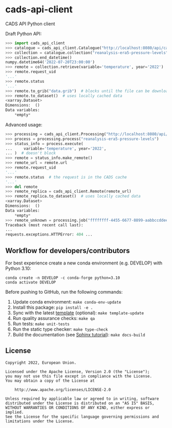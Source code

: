 # cads-api-client

CADS API Python client

Draft Python API:

```python
>>> import cads_api_client
>>> catalogue = cads_api_client.Catalogue("http://localhost:8080/api/catalogue")
>>> collection = catalogue.collection("reanalysis-era5-pressure-levels")
>>> collection.end_datetime()
numpy.datetime64('2022-07-20T23:00:00')
>>> remote = collection.retrieve(variable='temperature', year='2022')  # doesn't block
>>> remote.request_uid
'...'
>>> remote.status
'...'
>>> remote.to_grib("data.grib")  # blocks until the file can be downloaded
>>> remote.to_dataset()  # uses locally cached data
<xarray.Dataset>
Dimensions:  ()
Data variables:
    *empty*

```

Advanced usage:

```python
>>> processing = cads_api_client.Processing("http://localhost:8080/api/retrieve")
>>> process = processing.process("reanalysis-era5-pressure-levels")
>>> status_info = process.execute(
...     variable='temperature', year='2022',
... )  # doesn't block
>>> remote = status_info.make_remote()
>>> remote_url = remote.url
>>> remote.request_uid
'...'
>>> remote.status  # the request is in the CADS cache
'...'
>>> del remote
>>> remote_replica = cads_api_client.Remote(remote_url)
>>> remote_replica.to_dataset()  # uses locally cached data
<xarray.Dataset>
Dimensions:  ()
Data variables:
    *empty*
>>> remote_unknown = processing.job("ffffffff-4455-6677-8899-aabbccddeeff").make_remote()
Traceback (most recent call last):
...
requests.exceptions.HTTPError: 404 ...

```

## Workflow for developers/contributors

For best experience create a new conda environment (e.g. DEVELOP) with Python 3.10:

```
conda create -n DEVELOP -c conda-forge python=3.10
conda activate DEVELOP
```

Before pushing to GitHub, run the following commands:

1. Update conda environment: `make conda-env-update`
1. Install this package: `pip install -e .`
1. Sync with the latest [template](https://github.com/ecmwf-projects/cookiecutter-conda-package) (optional): `make template-update`
1. Run quality assurance checks: `make qa`
1. Run tests: `make unit-tests`
1. Run the static type checker: `make type-check`
1. Build the documentation (see [Sphinx tutorial](https://www.sphinx-doc.org/en/master/tutorial/)): `make docs-build`

## License

```
Copyright 2022, European Union.

Licensed under the Apache License, Version 2.0 (the "License");
you may not use this file except in compliance with the License.
You may obtain a copy of the License at

    http://www.apache.org/licenses/LICENSE-2.0

Unless required by applicable law or agreed to in writing, software
distributed under the License is distributed on an "AS IS" BASIS,
WITHOUT WARRANTIES OR CONDITIONS OF ANY KIND, either express or implied.
See the License for the specific language governing permissions and
limitations under the License.
```
